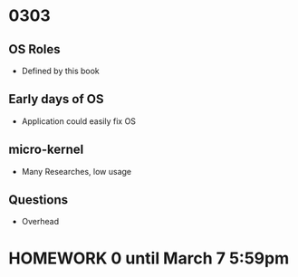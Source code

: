 # 0303

## OS Roles

* Defined by this book

## Early days of OS

* Application could easily fix OS

## micro-kernel

* Many Researches, low usage

## Questions

* Overhead

# HOMEWORK 0 until March 7 5:59pm